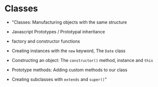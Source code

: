 # Classes

- "Classes: Manufacturing objects with the same structure

- Javascript Prototypes / Prototypal inheritance
- factory and constructor functions
- Creating instances with the `new` keyword, The `Date` class
- Constructing an object: The `constructor()` method, instance and `this`
- Prototype methods: Adding custom methods to our class
- Creating subclasses with `extends` and `super()`"
